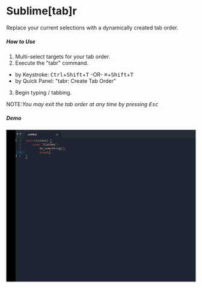 # Sublime[tab]r
Replace your current selections with a dynamically created tab order.

##### How to Use
1. Multi-select targets for your tab order.
2. Execute the "tabr" command.
  * by Keystroke: <kbd>Ctrl</kbd>+<kbd>Shift</kbd>+<kbd>T</kbd> -OR- <kbd>⌘</kbd>+<kbd>Shift</kbd>+<kbd>T</kbd>
  * by Quick Panel: "tabr: Create Tab Order"
3. Begin typing / tabbing.

NOTE:_You may exit the tab order at any time by pressing <kbd>Esc</kbd>_

##### Demo
![](assets/demo.gif)

<!---
---

### Install via Package Control
* Open Sublime Text 2/3
* Access your Command Palette <kbd>Ctrl</kbd>+<kbd>Shift</kbd>+<kbd>P</kbd> for Windows/Linux or <kbd>⌘</kbd>+<kbd>Shift</kbd>+<kbd>P</kbd> for Mac.
* Type "Package Control: Install Package" ... Press ENTER.
* Search for "SublimeTabr" ... Press ENTER.
* Done!
 -->
